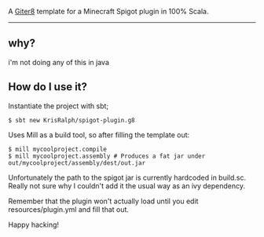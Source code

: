 A [Giter8][g8] template for a Minecraft Spigot plugin in 100% Scala.

---
## why?
i'm not doing any of this in java

## How do I use it?
Instantiate the project with sbt;
```
$ sbt new KrisRalph/spigot-plugin.g8
```

Uses Mill as a build tool, so after filling the template out:
```
$ mill mycoolproject.compile
$ mill mycoolproject.assembly # Produces a fat jar under out/mycoolproject/assembly/dest/out.jar
```

Unfortunately the path to the spigot jar is currently hardcoded in build.sc.
Really not sure why I couldn't add it the usual way as an ivy dependency.

Remember that the plugin won't actually load until you edit resources/plugin.yml and fill that out.

Happy hacking!

[g8]: http://www.foundweekends.org/giter8/
